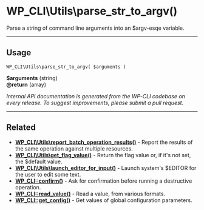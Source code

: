 # WP_CLI\Utils\parse_str_to_argv()

Parse a string of command line arguments into an $argv-esqe variable.

***

## Usage

    WP_CLI\Utils\parse_str_to_argv( $arguments )

<div>
<strong>$arguments</strong> (string) <br />
<strong>@return</strong> (array) <br />
</div>


*Internal API documentation is generated from the WP-CLI codebase on every release. To suggest improvements, please submit a pull request.*


***

## Related

<ul>



<li><strong><a href="https://make.wordpress.org/cli/handbook/internal-api/wp-cli-utils-report-batch-operation-results/">WP_CLI\Utils\report_batch_operation_results()</a></strong> - Report the results of the same operation against multiple resources.</li>


<li><strong><a href="https://make.wordpress.org/cli/handbook/internal-api/wp-cli-utils-get-flag-value/">WP_CLI\Utils\get_flag_value()</a></strong> - Return the flag value or, if it's not set, the $default value.</li>


<li><strong><a href="https://make.wordpress.org/cli/handbook/internal-api/wp-cli-utils-launch-editor-for-input/">WP_CLI\Utils\launch_editor_for_input()</a></strong> - Launch system's $EDITOR for the user to edit some text.</li>


<li><strong><a href="https://make.wordpress.org/cli/handbook/internal-api/wp-cli-confirm/">WP_CLI::confirm()</a></strong> - Ask for confirmation before running a destructive operation.</li>


<li><strong><a href="https://make.wordpress.org/cli/handbook/internal-api/wp-cli-read-value/">WP_CLI::read_value()</a></strong> - Read a value, from various formats.</li>


<li><strong><a href="https://make.wordpress.org/cli/handbook/internal-api/wp-cli-get-config/">WP_CLI::get_config()</a></strong> - Get values of global configuration parameters.</li>



</ul>


